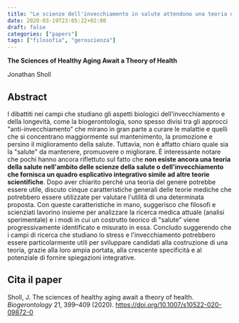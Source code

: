 ```yaml
---
title: "Le scienze dell'invecchiamento in salute attendono una teoria della salute | Biogerontology"
date: 2020-03-19T23:05:22+02:00
draft: false
categories: ["papers"]
tags: ["filosofia", "geroscienza"]
---
```


**The Sciences of Healthy Aging Await a Theory of Health**

Jonathan Sholl 

## Abstract

I dibattiti nei campi che studiano gli aspetti biologici dell'invecchiamento e della longevità, come la biogerontologia, sono spesso divisi tra gli approcci "anti-invecchiamento" che mirano in gran parte a curare le malattie e quelli che si concentrano maggiormente sul mantenimento, la promozione e persino il miglioramento della salute. Tuttavia, non è affatto chiaro quale sia la "salute" da mantenere, promuovere o migliorare. È interessante notare che pochi hanno ancora riflettuto sul fatto che **non esiste ancora una teoria della salute nell'ambito delle scienze della salute o dell'invecchiamento che fornisca un quadro esplicativo integrativo simile ad altre teorie scientifiche**. Dopo aver chiarito perché una teoria del genere potrebbe essere utile, discuto cinque caratteristiche generali delle teorie mediche che potrebbero essere utilizzate per valutare l'utilità di una determinata proposta. Con queste caratteristiche in mano, suggerisco che filosofi e scienziati lavorino insieme per analizzare la ricerca medica attuale (analisi sperimentale) e i modi in cui un costrutto teorico di "salute" viene progressivamente identificato e misurato in essa. Concludo suggerendo che i campi di ricerca che studiano lo stress e l'invecchiamento potrebbero essere particolarmente utili per sviluppare candidati alla costruzione di una teoria, grazie alla loro ampia portata, alla crescente specificità e al potenziale di fornire spiegazioni integrative.

## Cita il paper

Sholl, J. The sciences of healthy aging await a theory of health. _Biogerontology_ 21, 399–409 (2020). https://doi.org/10.1007/s10522-020-09872-0
